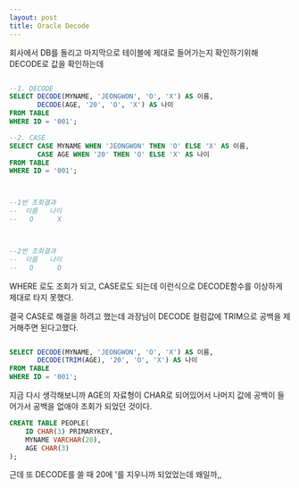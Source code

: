 ```yaml
---
layout: post
title: Oracle Decode 
---
```


회사에서 DB를 돌리고 마지막으로 테이블에 제대로 들어가는지 확인하기위해 
DECODE로 값을 확인하는데



```sql

--1. DECODE
SELECT DECODE(MYNAME, 'JEONGWON', 'O', 'X') AS 이름,
       DECODE(AGE, '20', 'O', 'X') AS 나이
FROM TABLE
WHERE ID = '001';

--2. CASE
SELECT CASE MYNAME WHEN 'JEONGWON' THEN 'O' ELSE 'X' AS 이름,
       CASE AGE WHEN '20' THEN 'O' ELSE 'X' AS 나이
FROM TABLE
WHERE ID = '001'; 



--1번 조회결과
--  이름   나이
--   O      X



--2번 조회결과
--  이름   나이
--   O      O


```
WHERE 로도 조회가 되고, CASE로도 되는데
이런식으로 DECODE함수를 이상하게 제대로 타지 못했다. 

결국 CASE로 해결을 하려고 했는데
과장님이 DECODE 컬럼값에 TRIM으로 공백을 제거해주면 된다고했다. 

```SQL

SELECT DECODE(MYNAME, 'JEONGWON', 'O', 'X') AS 이름,
       DECODE(TRIM(AGE), '20', 'O', 'X') AS 나이
FROM TABLE
WHERE ID = '001';

```


지금 다시 생각해보니까 AGE의 자료형이 CHAR로 되어있어서 나머지 값에 공백이 들어가서 공백을 없애야 조회가 되었던 것이다.

```sql
CREATE TABLE PEOPLE(
    ID CHAR(3) PRIMARYKEY,
    MYNAME VARCHAR(20),
    AGE CHAR(3)
);
```

근데 또 DECODE를 쓸 때 20에 '를 지우니까 되었었는데 왜일까,,




